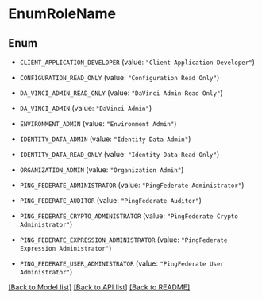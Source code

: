 # EnumRoleName

## Enum


* `CLIENT_APPLICATION_DEVELOPER` (value: `"Client Application Developer"`)

* `CONFIGURATION_READ_ONLY` (value: `"Configuration Read Only"`)

* `DA_VINCI_ADMIN_READ_ONLY` (value: `"DaVinci Admin Read Only"`)

* `DA_VINCI_ADMIN` (value: `"DaVinci Admin"`)

* `ENVIRONMENT_ADMIN` (value: `"Environment Admin"`)

* `IDENTITY_DATA_ADMIN` (value: `"Identity Data Admin"`)

* `IDENTITY_DATA_READ_ONLY` (value: `"Identity Data Read Only"`)

* `ORGANIZATION_ADMIN` (value: `"Organization Admin"`)

* `PING_FEDERATE_ADMINISTRATOR` (value: `"PingFederate Administrator"`)

* `PING_FEDERATE_AUDITOR` (value: `"PingFederate Auditor"`)

* `PING_FEDERATE_CRYPTO_ADMINISTRATOR` (value: `"PingFederate Crypto Administrator"`)

* `PING_FEDERATE_EXPRESSION_ADMINISTRATOR` (value: `"PingFederate Expression Administrator"`)

* `PING_FEDERATE_USER_ADMINISTRATOR` (value: `"PingFederate User Administrator"`)


[[Back to Model list]](../README.md#documentation-for-models) [[Back to API list]](../README.md#documentation-for-api-endpoints) [[Back to README]](../README.md)


